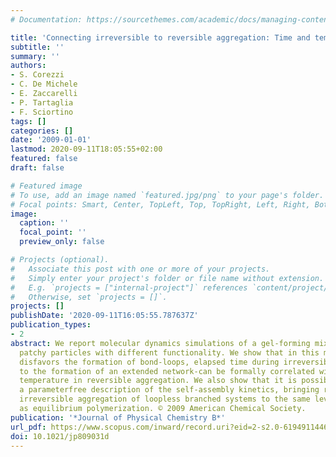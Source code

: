 ```yaml
---
# Documentation: https://sourcethemes.com/academic/docs/managing-content/

title: 'Connecting irreversible to reversible aggregation: Time and temperature'
subtitle: ''
summary: ''
authors:
- S. Corezzi
- C. De Michele
- E. Zaccarelli
- P. Tartaglia
- F. Sciortino
tags: []
categories: []
date: '2009-01-01'
lastmod: 2020-09-11T18:05:55+02:00
featured: false
draft: false

# Featured image
# To use, add an image named `featured.jpg/png` to your page's folder.
# Focal points: Smart, Center, TopLeft, Top, TopRight, Left, Right, BottomLeft, Bottom, BottomRight.
image:
  caption: ''
  focal_point: ''
  preview_only: false

# Projects (optional).
#   Associate this post with one or more of your projects.
#   Simply enter your project's folder or file name without extension.
#   E.g. `projects = ["internal-project"]` references `content/project/deep-learning/index.md`.
#   Otherwise, set `projects = []`.
projects: []
publishDate: '2020-09-11T16:05:55.787637Z'
publication_types:
- 2
abstract: We report molecular dynamics simulations of a gel-forming mixture of ellipsoidal
  patchy particles with different functionality. We show that in this model, which
  disfavors the formation of bond-loops, elapsed time during irreversible aggregation-leading
  to the formation of an extended network-can be formally correlated with equilibrium
  temperature in reversible aggregation. We also show that it is possible to develop
  a parameterfree description of the self-assembly kinetics, bringing reversible and
  irreversible aggregation of loopless branched systems to the same level of understanding
  as equilibrium polymerization. © 2009 American Chemical Society.
publication: '*Journal of Physical Chemistry B*'
url_pdf: https://www.scopus.com/inward/record.uri?eid=2-s2.0-61949114466&doi=10.1021%2fjp809031d&partnerID=40&md5=8c15e475f35122fc768f38bad9d26afb
doi: 10.1021/jp809031d
---
```

